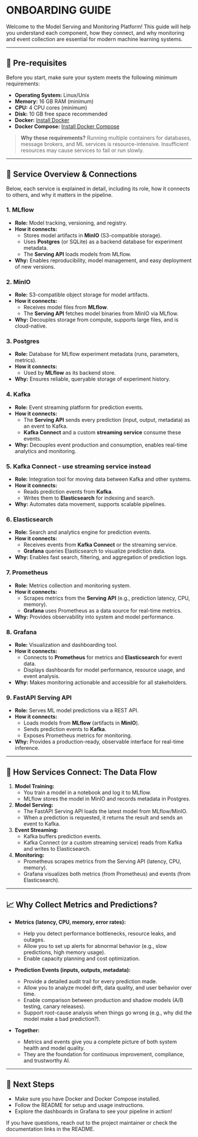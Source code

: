 # ONBOARDING GUIDE

Welcome to the Model Serving and Monitoring Platform! This guide will help you understand each component, how they connect, and why monitoring and event collection are essential for modern machine learning systems.

---

## 🚦 Pre-requisites

Before you start, make sure your system meets the following minimum requirements:

- **Operating System:** Linux/Unix
- **Memory:** 16 GB RAM (minimum)
- **CPU:** 4 CPU cores (minimum)
- **Disk:** 10 GB free space recommended
- **Docker:** [Install Docker](https://docs.docker.com/get-docker/)
- **Docker Compose:** [Install Docker Compose](https://docs.docker.com/compose/install/)

> **Why these requirements?**
> Running multiple containers for databases, message brokers, and ML services is resource-intensive. Insufficient resources may cause services to fail or run slowly.

---

## 🧩 Service Overview & Connections

Below, each service is explained in detail, including its role, how it connects to others, and why it matters in the pipeline.

### 1. **MLflow**

- **Role:** Model tracking, versioning, and registry.
- **How it connects:**
  - Stores model artifacts in **MinIO** (S3-compatible storage).
  - Uses **Postgres** (or SQLite) as a backend database for experiment metadata.
  - The **Serving API** loads models from MLflow.
- **Why:** Enables reproducibility, model management, and easy deployment of new versions.

### 2. **MinIO**

- **Role:** S3-compatible object storage for model artifacts.
- **How it connects:**
  - Receives model files from **MLflow**.
  - The **Serving API** fetches model binaries from MinIO via MLflow.
- **Why:** Decouples storage from compute, supports large files, and is cloud-native.

### 3. **Postgres**

- **Role:** Database for MLflow experiment metadata (runs, parameters, metrics).
- **How it connects:**
  - Used by **MLflow** as its backend store.
- **Why:** Ensures reliable, queryable storage of experiment history.

### 4. **Kafka**

- **Role:** Event streaming platform for prediction events.
- **How it connects:**
  - The **Serving API** sends every prediction (input, output, metadata) as an event to Kafka.
  - **Kafka Connect** and a custom **streaming service** consume these events.
- **Why:** Decouples event production and consumption, enables real-time analytics and monitoring.

### 5. **Kafka Connect -  use streaming service instead**

- **Role:** Integration tool for moving data between Kafka and other systems.
- **How it connects:**
  - Reads prediction events from **Kafka**.
  - Writes them to **Elasticsearch** for indexing and search.
- **Why:** Automates data movement, supports scalable pipelines.

### 6. **Elasticsearch**

- **Role:** Search and analytics engine for prediction events.
- **How it connects:**
  - Receives events from **Kafka Connect** or the streaming service.
  - **Grafana** queries Elasticsearch to visualize prediction data.
- **Why:** Enables fast search, filtering, and aggregation of prediction logs.

### 7. **Prometheus**

- **Role:** Metrics collection and monitoring system.
- **How it connects:**
  - Scrapes metrics from the **Serving API** (e.g., prediction latency, CPU, memory).
  - **Grafana** uses Prometheus as a data source for real-time metrics.
- **Why:** Provides observability into system and model performance.

### 8. **Grafana**

- **Role:** Visualization and dashboarding tool.
- **How it connects:**
  - Connects to **Prometheus** for metrics and **Elasticsearch** for event data.
  - Displays dashboards for model performance, resource usage, and event analysis.
- **Why:** Makes monitoring actionable and accessible for all stakeholders.

### 9. **FastAPI Serving API**

- **Role:** Serves ML model predictions via a REST API.
- **How it connects:**
  - Loads models from **MLflow** (artifacts in **MinIO**).
  - Sends prediction events to **Kafka**.
  - Exposes Prometheus metrics for monitoring.
- **Why:** Provides a production-ready, observable interface for real-time inference.

---

## 🔗 How Services Connect: The Data Flow

1. **Model Training:**
   - You train a model in a notebook and log it to MLflow.
   - MLflow stores the model in MinIO and records metadata in Postgres.
2. **Model Serving:**
   - The FastAPI Serving API loads the latest model from MLflow/MinIO.
   - When a prediction is requested, it returns the result and sends an event to Kafka.
3. **Event Streaming:**
   - Kafka buffers prediction events.
   - Kafka Connect (or a custom streaming service) reads from Kafka and writes to Elasticsearch.
4. **Monitoring:**
   - Prometheus scrapes metrics from the Serving API (latency, CPU, memory).
   - Grafana visualizes both metrics (from Prometheus) and events (from Elasticsearch).

---

## 📈 Why Collect Metrics and Predictions?

- **Metrics (latency, CPU, memory, error rates):**
  - Help you detect performance bottlenecks, resource leaks, and outages.
  - Allow you to set up alerts for abnormal behavior (e.g., slow predictions, high memory usage).
  - Enable capacity planning and cost optimization.

- **Prediction Events (inputs, outputs, metadata):**
  - Provide a detailed audit trail for every prediction made.
  - Allow you to analyze model drift, data quality, and user behavior over time.
  - Enable comparison between production and shadow models (A/B testing, canary releases).
  - Support root-cause analysis when things go wrong (e.g., why did the model make a bad prediction?).

- **Together:**
  - Metrics and events give you a complete picture of both system health and model quality.
  - They are the foundation for continuous improvement, compliance, and trustworthy AI.

---

## 🏁 Next Steps

- Make sure you have Docker and Docker Compose installed.
- Follow the README for setup and usage instructions.
- Explore the dashboards in Grafana to see your pipeline in action!

If you have questions, reach out to the project maintainer or check the documentation links in the README.
